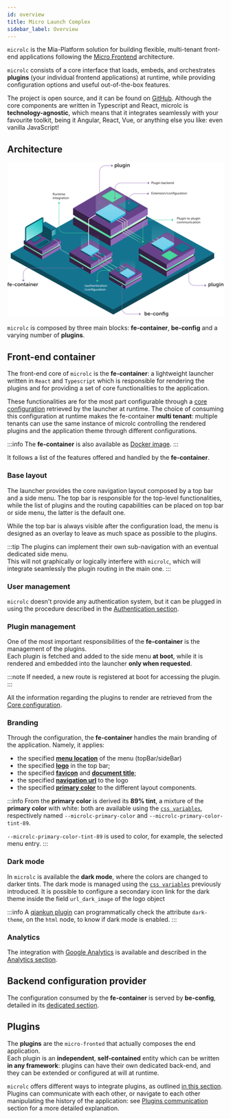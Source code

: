 ```yaml
---
id: overview
title: Micro Launch Complex
sidebar_label: Overview
---
```


`microlc` is the Mia-Platform solution for building flexible, multi-tenant front-end applications following the
[Micro Frontend](https://micro-frontends.org/) architecture.

`microlc` consists of a core interface that loads, embeds, and orchestrates **plugins** (your individual frontend
applications) at runtime, while providing configuration options and useful out-of-the-box features.

The project is open source, and it can be found on [GitHub](https://github.com/mia-platform/microlc). Although the
core components are written in Typescript and React, microlc is **technology-agnostic**, which means that it integrates
seamlessly with your favourite toolkit, being it Angular, React, Vue, or anything else you like: even vanilla JavaScript!

## Architecture

![Architecture](../img/microlc_architettura.png)

`microlc` is composed by three main blocks: **fe-container**, **be-config** and a varying number
of **plugins**.

## Front-end container

The front-end core of `microlc` is the **fe-container**: a lightweight launcher written in `React` and `Typescript` which is
responsible for rendering the plugins and for providing a set of core functionalities to the application.

These functionalities are for the most part configurable through a [core configuration](core_configuration.md)
retrieved by the launcher at runtime. The choice of consuming this configuration at runtime makes the fe-container
**multi tenant**: multiple tenants can use the same instance of microlc controlling the rendered plugins and the
application theme through different configurations.

:::info
The **fe-container** is also available as [Docker image](https://hub.docker.com/r/miaplatform/microlc).
:::

It follows a list of the features offered and handled by the **fe-container**.

### Base layout

The launcher provides the core navigation layout composed by a top bar and a side menu. The top bar is responsible for
the top-level functionalities, while the list of plugins and the routing capabilities can be placed on top bar or side menu, 
the latter is the default one.

While the top bar is always visible after the configuration load, the menu is designed as an overlay to leave as much space as possible to the
plugins.

:::tip
The plugins can implement their own sub-navigation with an eventual dedicated side menu.  
This will not graphically or logically interfere with `microlc`, which will integrate seamlessly the plugin routing in the main one.
:::

### User management

`microlc` doesn't provide any authentication system, but it can be plugged in using the procedure described in the [Authentication section](./authentication.md).

### Plugin management

One of the most important responsibilities of the **fe-container** is the management of the plugins.  
Each plugin is fetched and added to the side menu **at boot**, while it is rendered and embedded into the launcher **only when requested**.

:::note
If needed, a new route is registered at boot for accessing the plugin.
:::

All the information regarding the plugins to render are retrieved from the [Core configuration](core_configuration.md).

### Branding

Through the configuration, the **fe-container** handles the main branding of the application. Namely, it applies:

- the specified **[menu location](core_configuration#menulocation)** of the menu (topBar/sideBar)
- the specified **[logo](core_configuration#logo)** in the top bar;
- the specified **[favicon](core_configuration#favicon)** and **[document title](core_configuration#pagetitle)**;
- the specified **[navigation url](core_configuration#navigation_url)** to the logo
- the specified **[primary color](core_configuration#primarycolor)** to the different layout components.

:::info
From the **primary color** is derived its **89% tint**, a mixture of the **primary color** with white: both are available using
the [`css variables`](https://developer.mozilla.org/en-US/docs/Web/CSS/Using_CSS_custom_properties),
respectively named `--microlc-primary-color` and `--microlc-primary-color-tint-89`.

`--microlc-primary-color-tint-89` is used to color, for example, the selected menu entry.
:::

### Dark mode

In `microlc` is available the **dark mode**, where the colors are changed to darker tints.
The dark mode is managed using the [`css variables`](https://developer.mozilla.org/en-US/docs/Web/CSS/Using_CSS_custom_properties)
previously introduced.
It is possible to configure a secondary icon link for the dark theme inside the field `url_dark_image` of the logo object

:::info
A [qiankun plugin](plugin_configuration.md#qiankun-plugin) can programmatically check the attribute `dark-theme`,
on the `html` node, to know if dark mode is enabled.
:::

### Analytics

The integration with [Google Analytics](https://analytics.google.com/) is available and described in the [Analytics section](analytics.md).

## Backend configuration provider

The configuration consumed by the **fe-container** is served by **be-config**, detailed in its [dedicated section](backend.md).

## Plugins

The **plugins** are the `micro-fronted` that actually composes the end application.  
Each plugin is an **independent**, **self-contained** entity which can be written **in any framework**:
plugins can have their own dedicated back-end, and they can be extended or configured at will at runtime.

`microlc` offers different ways to integrate plugins, as outlined [in this section](plugin_configuration.md).  
Plugins can communicate with each other, or navigate to each other manipulating the history of the application:
see [Plugins communication](plugin_configuration.md#plugin-communication) section for a more detailed explanation.
